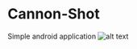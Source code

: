 # Cannon-Shot
Simple android application
![alt text](https://github.com/AnthonyTacquet/Cannon-Shot/blob/master/Screen.png?raw=true "Screenshot")
